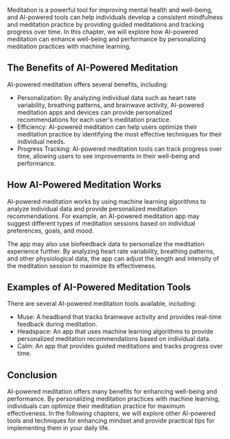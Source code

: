 

Meditation is a powerful tool for improving mental health and well-being, and AI-powered tools can help individuals develop a consistent mindfulness and meditation practice by providing guided meditations and tracking progress over time. In this chapter, we will explore how AI-powered meditation can enhance well-being and performance by personalizing meditation practices with machine learning.

The Benefits of AI-Powered Meditation
-------------------------------------

AI-powered meditation offers several benefits, including:

* Personalization: By analyzing individual data such as heart rate variability, breathing patterns, and brainwave activity, AI-powered meditation apps and devices can provide personalized recommendations for each user's meditation practice.
* Efficiency: AI-powered meditation can help users optimize their meditation practice by identifying the most effective techniques for their individual needs.
* Progress Tracking: AI-powered meditation tools can track progress over time, allowing users to see improvements in their well-being and performance.

How AI-Powered Meditation Works
-------------------------------

AI-powered meditation works by using machine learning algorithms to analyze individual data and provide personalized meditation recommendations. For example, an AI-powered meditation app may suggest different types of meditation sessions based on individual preferences, goals, and mood.

The app may also use biofeedback data to personalize the meditation experience further. By analyzing heart rate variability, breathing patterns, and other physiological data, the app can adjust the length and intensity of the meditation session to maximize its effectiveness.

Examples of AI-Powered Meditation Tools
---------------------------------------

There are several AI-powered meditation tools available, including:

* Muse: A headband that tracks brainwave activity and provides real-time feedback during meditation.
* Headspace: An app that uses machine learning algorithms to provide personalized meditation recommendations based on individual data.
* Calm: An app that provides guided meditations and tracks progress over time.

Conclusion
----------

AI-powered meditation offers many benefits for enhancing well-being and performance. By personalizing meditation practices with machine learning, individuals can optimize their meditation practice for maximum effectiveness. In the following chapters, we will explore other AI-powered tools and techniques for enhancing mindset and provide practical tips for implementing them in your daily life.
